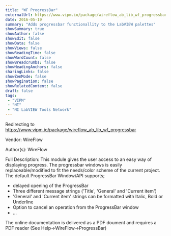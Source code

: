 ```yaml
---
title: "WF ProgressBar"
externalUrl: https://www.vipm.io/package/wireflow_ab_lib_wf_progressbar
date: 2016-05-19
summary: "Adds progressbar functionallity to the LabVIEW palettes"
showSummary: true
showAuthor: false
showEdit: false
showData: false
showViews: false
showReadingTime: false
showWordCount: false
showBreadcrumbs: false
showHeadingAnchors: false
sharingLinks: false
showZenMode: false
showPagination: false
showRelatedContent: false
draft: false
tags:
 - "VIPM"
 - "NI"
 - "NI LabVIEW Tools Network"
---
```


Redirecting to https://www.vipm.io/package/wireflow_ab_lib_wf_progressbar

Vendor: WireFlow

Author(s): WireFlow
 
Full Description:
This module gives the user access to an easy way of displaying progress. The progressbar windows is easily replaceable/modified to fit the needs/color scheme of the current project. The default ProgressBar Window/API supports;
* delayed opening of the ProgressBar
* Three different message strings ('Title', 'General' and 'Current item')
* 'General' and 'Current item' strings can be formatted with Italic, Bold or Underline
* Option to cancel an operation from the ProgressBar window 
* ...

The online documentation is delivered as a PDF doument and requires a PDF reader 
(See Help->WireFlow->ProgressBar)